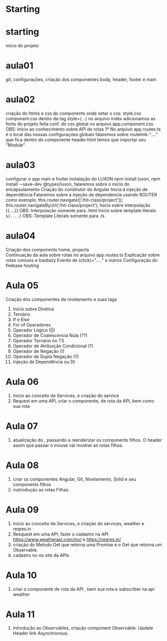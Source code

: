 # Starting

# starting
inicio do projeto
# aula01
git, configurações, criação dos componentes body, header, footer e main
# aula02
criação do htmls e css do components
onde setar o css:
style.css
component.css
dentro da tag style=(...)
no arquivo index adicionamos as fonts do projeto
feita conf. do css global no arquivo app.component.css
OBS: Inicio ao conhecimento sobre API de rotas
1º No arquivo app.routes.ts é o local das nossas configurações globais
falaremos sobre routelink-"...." que fica dentro do componente header.html
temos que importar seu "Module"
# aula03
configurar o app main e footer
instalação do LUXON npm install luxon, npm install --save-dev @types/luxon, falaremos sobre o inicio do encapsulamento
Criação do construtor do Angular
Inicia á injeção de dependência
Falaremos sobre a injeção de dependencia usando ROUTER como exemplo. this.router.navigate(['/hit-class/project']); this.router.navigateByUrl('/hit-class/project');
Inicio sobre interpolação {{....}} OBS: Interpolação somente para .html
Inicio sobre template literals `${....}` OBS: Template Literals somente para .ts
# aula04
Criação dos components home, projects  
Continuação da aula sobre rotas no arquivo app.routes.ts
Explicação sobre rotas comuns e loadlazy
Evento de (click)="....." e outros
Configuração do firebase hosting

# Aula 05
Criação dos componentes de nivelamento e suas tags
1. Início sobre Diretiva
2. Ternário
3. If e Else
4. For of
Operadores
1. Operador Lógico (||)
2. Operador de Coalescencia Nula (??)
3. Operador Ternário no TS
4. Operador de Atribuição Condicional (?)
5. Operador de Negação (!)
6. Operador de Dupla Negação (!!)
7. Injeção de Dependência ou DI

# Aula 06
1. Inicio ao conceito de Services, e criação do service
2. Request em uma API, criar o componente, de rota da API, bem como sua rota

# Aula 07
1. atualização do <app-header>, passando a reenderizar os components filhos.
O header assim que passar o mouse vai mostrar as rotas filhas.
 
# Aula 08
1. criar os componentes Angular, Git, Nivelamento, Solid e seu components filhos
2. instrodução as rotas Filhas.
 
# Aula 09
1.  Inicio ao conceito de Services, e criação do services, weather e reqres.in
2.  Resquest em uma API, fazer o cadastro na API https://www.weatherapi.com/my/ e https://reqres.in/
3. criação do Metodo Get que retorna uma Promise e o Get que retorna um Observable.
4. cadastro no no site da APIs
 
# Aula 10
1. criar o componente  de rota da API , bem sua rota e subscriber na api weather

# Aula 11
1. introdução ao Observables, criação component Observable. Update Header link Asynchronous.